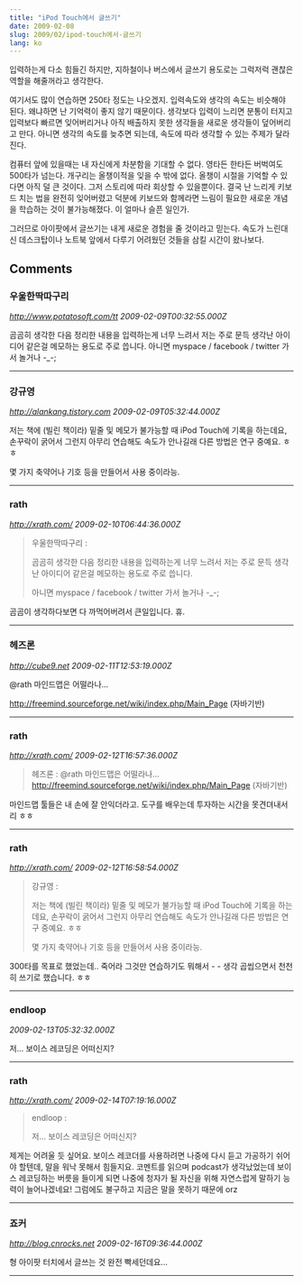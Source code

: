 ```yaml
---
title: "iPod Touch에서 글쓰기"
date: 2009-02-08
slug: 2009/02/ipod-touch에서-글쓰기
lang: ko
---
```


입력하는게 다소 힘들긴 하지만, 지하철이나 버스에서 글쓰기 용도로는 그럭저럭 괜찮은 역할을 해줄꺼라고 생각한다.

여기서도 많이 연습하면 250타 정도는 나오겠지. 입력속도와 생각의 속도는 비슷해야 된다. 왜냐하면 난 기억력이 좋지 않기 때문이다. 생각보다 입력이 느리면 분통이 터지고 입력보다 빠르면 잊어버리거나 아직 배출하지 못한 생각들을 새로운 생각들이 덮어버리고 만다. 아니면 생각의 속도를 늦추면 되는데, 속도에 따라 생각할 수 있는 주제가 달라진다.

컴퓨터 앞에 있을때는 내 자신에게 차분함을 기대할 수 없다. 영타든 한타든  버벅여도 500타가 넘는다. 개구리는 올챙이적을 잊을 수 밖에 없다. 올챙이 시절을 기억할 수 있다면 아직 덜 큰 것이다. 그저 스토리에 따라 회상할 수 있을뿐이다. 결국 난 느리게 키보드 치는 법을 완전히 잊어버렸고 덕분에 키보드와 함께라면 느림이 필요한 새로운 개념을 학습하는 것이 불가능해졌다. 이 얼마나 슬픈 일인가.

그러므로 아이팟에서 글쓰기는 내게 새로운 경험을 줄 것이라고 믿는다. 속도가 느린대신 데스크탑이나 노트북 앞에서 다루기 어려웠던 것들을 삼킬 시간이 왔나보다.

## Comments

### 우울한딱따구리
*http://www.potatosoft.com/tt*
*2009-02-09T00:32:55.000Z*

곰곰히 생각한 다음 정리한 내용을 입력하는게 너무 느려서 저는 주로 문득 생각난 아이디어 같은걸 메모하는 용도로 주로 씁니다.
아니면 myspace / facebook / twitter 가서 놀거나 -_-;

---

### 강규영
*http://alankang.tistory.com*
*2009-02-09T05:32:44.000Z*

저는 책에 (빌린 책이라) 밑줄 및 메모가 불가능할 때 iPod Touch에 기록을 하는데요, 손꾸락이 굵어서 그런지 아무리 연습해도 속도가 안나길래 다른 방법은 연구 중예요. ㅎㅎ

몇 가지 축약어나 기호 등을 만들어서 사용 중이라능.

---

### rath
*http://xrath.com/*
*2009-02-10T06:44:36.000Z*

> 우울한딱따구리 :
>
> 곰곰히 생각한 다음 정리한 내용을 입력하는게 너무 느려서 저는 주로 문득 생각난 아이디어 같은걸 메모하는 용도로 주로 씁니다.
>
> 아니면 myspace / facebook / twitter 가서 놀거나 -_-;


곰곰이 생각하다보면 다 까먹어버려서 큰일입니다. 휴.

---

### 헤즈론
*http://cube9.net*
*2009-02-11T12:53:19.000Z*

@rath 
마인드맵은 어떨라나...

http://freemind.sourceforge.net/wiki/index.php/Main_Page (자바기반)

---

### rath
*http://xrath.com/*
*2009-02-12T16:57:36.000Z*

> 헤즈론 :
> @rath 마인드맵은 어떨라나…
> http://freemind.sourceforge.net/wiki/index.php/Main_Page (자바기반)

마인드맵 툴들은 내 손에 잘 안익더라고. 도구를 배우는데 투자하는 시간을 못견뎌내서리 ㅎㅎ

---

### rath
*http://xrath.com/*
*2009-02-12T16:58:54.000Z*


> 강규영 :
> 
> 저는 책에 (빌린 책이라) 밑줄 및 메모가 불가능할 때 iPod Touch에 기록을 하는데요, 손꾸락이 굵어서 그런지 아무리 연습해도 속도가 안나길래 다른 방법은 연구 중예요. ㅎㅎ
> 
> 몇 가지 축약어나 기호 등을 만들어서 사용 중이라능.

300타를 목표로 했었는데.. 죽어라 그것만 연습하기도 뭐해서 - - 생각 곱씹으면서 천천히 쓰기로 했습니다. ㅎㅎ

---

### endloop
*2009-02-13T05:32:32.000Z*

저... 보이스 레코딩은 어떠신지?

---

### rath
*http://xrath.com/*
*2009-02-14T07:19:16.000Z*

> endloop :
> 
> 저… 보이스 레코딩은 어떠신지?

제게는 어려울 듯 싶어요. 보이스 레코더를 사용하려면 나중에 다시 듣고 가공하기 쉬어야 할텐데, 말을 워낙 못해서 힘들지요. 코멘트를 읽으며 podcast가 생각났었는데 보이스 레코딩하는 버릇을 들이게 되면 나중에 청자가 될 자신을 위해 자연스럽게 말하기 능력이 늘어나겠네요!
그럼에도 불구하고 지금은 말을 못하기 때문에 orz

---

### 죠커
*http://blog.cnrocks.net*
*2009-02-16T09:36:44.000Z*

형 아이팟 터치에서 글쓰는 것 완전 빡세던데요...

---

